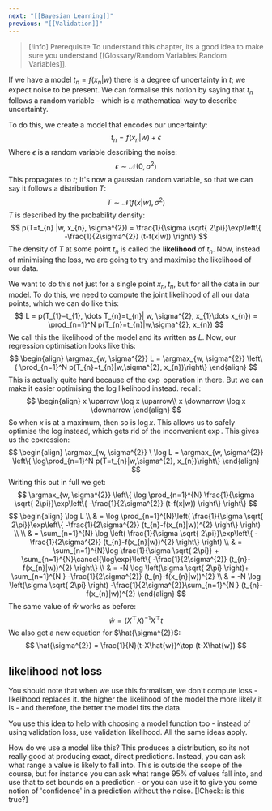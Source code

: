 ```yaml
---
next: "[[Bayesian Learning]]"
previous: "[[Validation]]"
---
```

$$
\DeclareMathOperator*{\argmin}{argmin}
\DeclareMathOperator*{\argmax}{argmax}
$$
> [!info] Prerequisite
> To understand this chapter, its a good idea to make sure you understand [[Glossary/Random Variables|Random Variables]].

If we have a model $t_{n}=f(x_{n}| w)$ there is a degree of uncertainty in $t$; we expect noise to be present. We can formalise this notion by saying that $t_{n}$ follows a random variable - which is a mathematical way to describe uncertainty.

To do this, we create a model that encodes our uncertainty:
$$
t_{n} = f(x_{n}|w) + \epsilon
$$
Where $\epsilon$ is a random variable describing the noise:
$$
\epsilon \sim \mathcal{N}(0, \sigma^{2})
$$
This propagates to $t$; It's now a gaussian random variable, so that we can say it follows a distribution $T$:
$$
T \sim \mathcal{N}(f(x|w), \sigma^{2})
$$
$T$ is described by the probability density:
$$
p(T=t_{n} |w, x_{n}, \sigma^{2}) = \frac{1}{\sigma \sqrt{ 2\pi}}\exp\left\{ -\frac{1}{2\sigma^{2}} (t-f(x|w)) \right\}
$$
The density of $T$ at some point $t_n$ is called the **likelihood** of $t_n$. Now, instead of minimising the loss, we are going to try and maximise the likelihood of our data.

We want to do this not just for a single point $x_n, t_n$, but for all the data in our model. To do this, we need to compute the joint likelihood of all our data points, which we can do like this:
$$
L = p(T_{1}=t_{1},  \dots T_{n}=t_{n}| w, \sigma^{2}, x_{1}\dots x_{n}) = \prod_{n=1}^N p(T_{n}=t_{n}|w,\sigma^{2}, x_{n})
$$
We call this the likelihood of the model and its written as $L$. Now, our regression optimisation looks like this:
$$
\begin{align}
\argmax_{w, \sigma^{2}} L = \argmax_{w, \sigma^{2}} \left\{ \prod_{n=1}^N p(T_{n}=t_{n}|w,\sigma^{2}, x_{n})\right\}
\end{align}
$$
This is actually quite hard because of the $\exp$ operation in there. But we can make it easier optimising the log likelihood instead. recall:
$$
\begin{align}
x \uparrow  \log x \uparrow\\
x \downarrow  \log x \downarrow
\end{align}
$$
So when $x$ is at a maximum, then so is $\log x$. This allows us to safely optimise the log instead, which gets rid of the inconvenient $\exp$. This gives us the epxression:
$$
\begin{align}
\argmax_{w, \sigma^{2}} \ \log L = \argmax_{w, \sigma^{2}} \left\{ \log\prod_{n=1}^N p(T=t_{n}|w,\sigma^{2}, x_{n})\right\}
\end{align}
$$
Writing this out in full we get:
$$
\argmax_{w, \sigma^{2}} \left\{ \log \prod_{n=1}^{N} \frac{1}{\sigma \sqrt{ 2\pi}}\exp\left\{ -\frac{1}{2\sigma^{2}} (t-f(x|w)) \right\} \right\}
$$
$$
\begin{align}
\log L  \\
 & = \log \prod_{n=1}^{N}\left( \frac{1}{\sigma \sqrt{ 2\pi}}\exp\left\{ -\frac{1}{2\sigma^{2}} (t_{n}-f(x_{n}|w))^{2} \right\} \right) \\ \\
& = \sum_{n=1}^{N} \log \left( \frac{1}{\sigma \sqrt{ 2\pi}}\exp\left\{ -\frac{1}{2\sigma^{2}} (t_{n}-f(x_{n}|w))^{2} \right\} \right) \\
 & = \sum_{n=1}^{N}\log \frac{1}{\sigma \sqrt{ 2\pi}} + \sum_{n=1}^{N}\cancel{\log\exp}\left\{ -\frac{1}{2\sigma^{2}} (t_{n}-f(x_{n}|w))^{2} \right\}  \\
 & = -N \log \left(\sigma \sqrt{ 2\pi} \right)+ \sum_{n=1}^{N } -\frac{1}{2\sigma^{2}} (t_{n}-f(x_{n}|w))^{2}  \\
& = -N \log \left(\sigma \sqrt{ 2\pi} \right) -\frac{1}{2\sigma^{2}}\sum_{n=1}^{N } (t_{n}-f(x_{n}|w))^{2} 
\end{align}
$$
The same value of $\hat{w}$ works as before:
$$
\hat{w} = (X^\top X)^{-1} X^\top t
$$
We also get a new equation for $\hat{\sigma^{2}}$:
$$
\hat{\sigma^{2}} = \frac{1}{N}(t-X\hat{w})^\top (t-X\hat{w})
$$

## likelihood not loss
You should note that when we use this formalism, we don't compute loss - likelihood replaces it. the higher the likelihood of the model the more likely it is - and therefore, the better the model fits the data.

You use this idea to help with choosing a model function too - instead of using validation loss, use validation likelihood. All the same ideas apply.

How do we use a model like this? This produces a distribution, so its not really good at producing exact, direct predictions. Instead, you can ask what range a value is likely to fall into. This is outside the scope of the course, but for instance you can ask what range 95% of values fall into, and use that to set bounds on a prediction - or you can use it to give you some notion of 'confidence' in a prediction without the noise. [!Check: is this true?]



